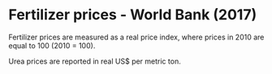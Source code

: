 # Fertilizer prices - World Bank (2017)

Fertilizer prices are measured as a real price index, where prices in 2010 are equal to 100 (2010 = 100).

Urea prices are reported in real US$ per metric ton.